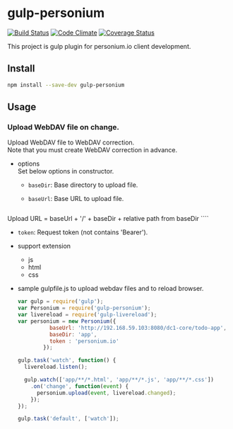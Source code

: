 gulp-personium
==============
[![Build Status](https://travis-ci.org/mid0111/gulp-personium.svg?branch=master)](https://travis-ci.org/mid0111/gulp-personium) [![Code Climate](https://codeclimate.com/github/mid0111/gulp-personium/badges/gpa.svg)](https://codeclimate.com/github/mid0111/gulp-personium) [![Coverage Status](https://coveralls.io/repos/mid0111/gulp-personium/badge.svg?branch=master)](https://coveralls.io/r/mid0111/gulp-personium?branch=master)

This project is gulp plugin for personium.io client development.

## Install

```bash
npm install --save-dev gulp-personium
```

## Usage

### Upload WebDAV file on change.

Upload WebDAV file to WebDAV correction.  
Note that you must create WebDAV correction in advance.

* options  
  Set below options in constructor.
  * `baseDir`: Base directory to upload file.
  * `baseUrl`: Base URL to upload file.

    ````
Upload URL = baseUrl + '/' + baseDir + relative path from baseDir
    ````
  * `token`: Request token (not contains 'Bearer').

* support extension
  * js
  * html
  * css

* sample gulpfile.js to upload webdav files and to reload browser.

  ```js
  var gulp = require('gulp');
  var Personium = require('gulp-personium');
  var livereload = require('gulp-livereload');
  var personium = new Personium({
            baseUrl: 'http://192.168.59.103:8080/dc1-core/todo-app',
            baseDir: 'app',
            token : 'personium.io'
          });
  
  gulp.task('watch', function() {
    livereload.listen();
  
    gulp.watch(['app/**/*.html', 'app/**/*.js', 'app/**/*.css'])
      .on('change', function(event) {
        personium.upload(event, livereload.changed);
      });
  });
  
  gulp.task('default', ['watch']);
  
  ```


